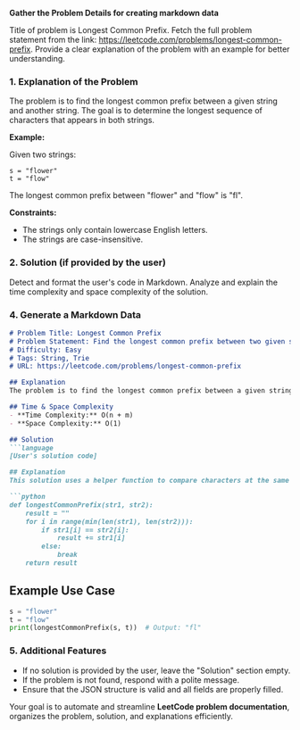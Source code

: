**Gather the Problem Details for creating markdown data**

Title of problem is Longest Common Prefix.
Fetch the full problem statement from the link: https://leetcode.com/problems/longest-common-prefix.
Provide a clear explanation of the problem with an example for better understanding.

### **1. Explanation of the Problem**

The problem is to find the longest common prefix between a given string and another string. The goal is to determine the longest sequence of characters that appears in both strings.

**Example:**

Given two strings:
```
s = "flower"
t = "flow"
```
The longest common prefix between "flower" and "flow" is "fl".

**Constraints:**

* The strings only contain lowercase English letters.
* The strings are case-insensitive.

### **2. Solution (if provided by the user)**

Detect and format the user's code in Markdown.
Analyze and explain the time complexity and space complexity of the solution.

### **4. Generate a Markdown Data**

```md
# Problem Title: Longest Common Prefix  
# Problem Statement: Find the longest common prefix between two given strings.  
# Difficulty: Easy  
# Tags: String, Trie  
# URL: https://leetcode.com/problems/longest-common-prefix  

## Explanation  
The problem is to find the longest common prefix between a given string and another string. The goal is to determine the longest sequence of characters that appears in both strings.

## Time & Space Complexity  
- **Time Complexity:** O(n + m)  
- **Space Complexity:** O(1)  

## Solution  
```language
[User's solution code]

## Explanation  
This solution uses a helper function to compare characters at the same position in both strings. If a character is the same, add it to the result. If not, break the loop.

```python
def longestCommonPrefix(str1, str2):
    result = ""
    for i in range(min(len(str1), len(str2))):
        if str1[i] == str2[i]:
            result += str1[i]
        else:
            break
    return result
```

## Example Use Case  
```python
s = "flower"
t = "flow"
print(longestCommonPrefix(s, t))  # Output: "fl"
```

### **5. Additional Features**

* If no solution is provided by the user, leave the "Solution" section empty.
* If the problem is not found, respond with a polite message.
* Ensure that the JSON structure is valid and all fields are properly filled.

Your goal is to automate and streamline **LeetCode problem documentation**, organizes the problem, solution, and explanations efficiently.